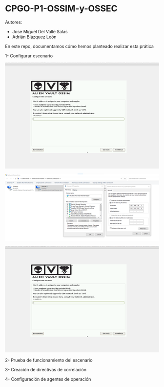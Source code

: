 # CPGO-P1-OSSIM-y-OSSEC

Autores:

- Jose Miguel Del Valle Salas
- Adrián Blázquez León

En este repo, documentamos cómo hemos planteado realizar esta prática

1- Configurar escenario

![Pregunta la ip de la subred](https://raw.githubusercontent.com/ablazleon/CPGO-P1-OSSIM-y-OSSEC/main/Screenshot%202021-03-15%20122106.png?token=AG4AHSWD3BG6ZKYY2WD7HNTAJ5D72)

![Ver la ip de la red](https://raw.githubusercontent.com/ablazleon/CPGO-P1-OSSIM-y-OSSEC/main/Screenshot%202021-03-15%20124310.png?token=AG4AHSWAS43XN3HDO2OM2CDAJ5EM4)

![Submask](https://raw.githubusercontent.com/ablazleon/CPGO-P1-OSSIM-y-OSSEC/main/Screenshot%202021-03-15%20122106.png?token=AG4AHSRTHUZC3WEVH55B4Z3AJ5ETK)

2- Prueba de funcionamiento del escenario

3- Creación de directivas de correlación

4- Configuración de agentes de operación



